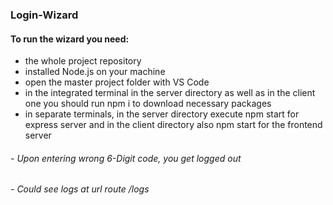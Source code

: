 ### Login-Wizard

#### To run the wizard you need:
- the whole project repository
- installed Node.js on your machine
- open the master project folder with VS Code
- in the integrated terminal in the server directory as well as in the client one you should run npm i to download necessary packages
- in separate terminals, in the server directory execute npm start for express server and in the client directory also npm start for the frontend server

###### - Upon entering wrong 6-Digit code, you get logged out
###### - Could see logs at url route /logs
